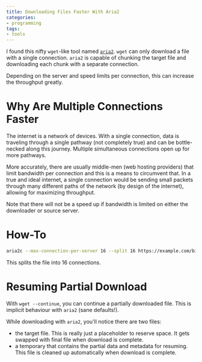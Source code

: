 ```yaml
---
title: Downloading Files Faster With Aria2
categories:
- programming
tags:
- tools
---
```


I found this nifty `wget`-like tool named [`aria2`].
`wget` can only download a file with a single connection.
`aria2` is capable of chunking the target file and downloading each chunk with a separate connection.

[`aria2`]: https://aria2.github.io/

Depending on the server and speed limits per connection, this can increase the throughput greatly.

# Why Are Multiple Connections Faster

The internet is a network of devices.
With a single connection, data is traveling through a single pathway (not completely true) and can be bottle-necked
along this journey.
Multiple simultaneous connections open up for more pathways.

More accurately, there are usually middle-men (web hosting providers) that limit bandwidth per connection and this is a
means to circumvent that.
In a true and ideal internet, a single connection would be sending small packets through many different paths of the
network (by design of the internet), allowing for maximizing throughput.

Note that there will not be a speed up if bandwidth is limited on either the downloader or source server.

# How-To

```sh
aria2c --max-connection-per-server 16 --split 16 https://example.com/big-ass-file
```

This splits the file into 16 connections.

# Resuming Partial Download

With `wget --continue`, you can continue a partially downloaded file.
This is implicit behaviour with `aria2` (sane defaults!).

While downloading with `aria2`, you'll notice there are two files:

* the target file. This is really just a placeholder to reserve space.
  It gets swapped with final file when  download is complete.
* a temporary that contains the partial data and metadata for resuming.
  This file is cleaned up automatically when download is complete.
